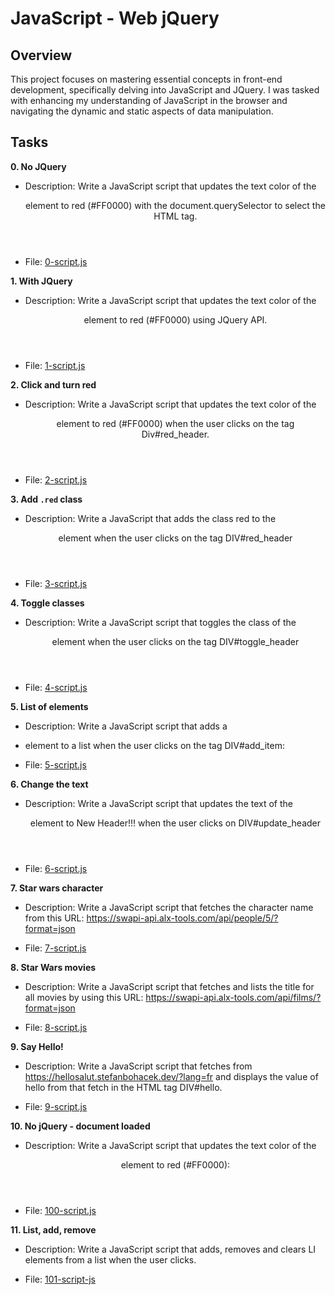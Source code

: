 # JavaScript - Web jQuery

## Overview

This project focuses on mastering essential concepts in front-end development, specifically delving into JavaScript and JQuery. I was tasked with enhancing my understanding of JavaScript in the browser and navigating the dynamic and static aspects of data manipulation.

## Tasks

<b>0. No JQuery</b>

- Description: Write a JavaScript script that updates the text color of the <header> element to red (#FF0000) with the document.querySelector to select the HTML tag.

- File: [0-script.js](./0-script.js)

<b>1. With JQuery</b>

- Description: Write a JavaScript script that updates the text color of the <header> element to red (#FF0000) using JQuery API.

- File: [1-script.js](./1-script.js)

<b>2. Click and turn red</b>

- Description: Write a JavaScript script that updates the text color of the <header> element to red (#FF0000) when the user clicks on the tag Div#red_header.

- File: [2-script.js](./2-script.js)

<b>3. Add `.red` class</b>

- Description: Write a JavaScript that adds the class red to the <header> element when the user clicks on the tag DIV#red_header

- File: [3-script.js](./3-script.js)

<b>4. Toggle classes</b>

- Description: Write a JavaScript script that toggles the class of the <header> element when the user clicks on the tag DIV#toggle_header

- File: [4-script.js](./4-script.js)

<b>5. List of elements</b>

- Description: Write a JavaScript script that adds a <li> element to a list when the user clicks on the tag DIV#add_item:

- File: [5-script.js](./5-script.js)

<b>6. Change the text</b>

- Description: Write a JavaScript script that updates the text of the <header> element to New Header!!! when the user clicks on DIV#update_header

- File: [6-script.js](./6-script.js)

<b>7. Star wars character</b>

- Description: Write a JavaScript script that fetches the character name from this URL: https://swapi-api.alx-tools.com/api/people/5/?format=json

- File: [7-script.js](./7-script.js)

<b>8. Star Wars movies</b>

- Description: Write a JavaScript script that fetches and lists the title for all movies by using this URL: https://swapi-api.alx-tools.com/api/films/?format=json

- File: [8-script.js](./8-script.js)

<b>9. Say Hello!</b>

- Description: Write a JavaScript script that fetches from https://hellosalut.stefanbohacek.dev/?lang=fr and displays the value of hello from that fetch in the HTML tag DIV#hello.

- File: [9-script.js](./9-script.js)

<b>10. No jQuery - document loaded</b>

- Description: Write a JavaScript script that updates the text color of the <header> element to red (#FF0000):

- File: [100-script.js](./100-script.js)

<b>11. List, add, remove</b>

- Description: Write a JavaScript script that adds, removes and clears LI elements from a list when the user clicks.

- File: [101-script-js](./101-script-js)
